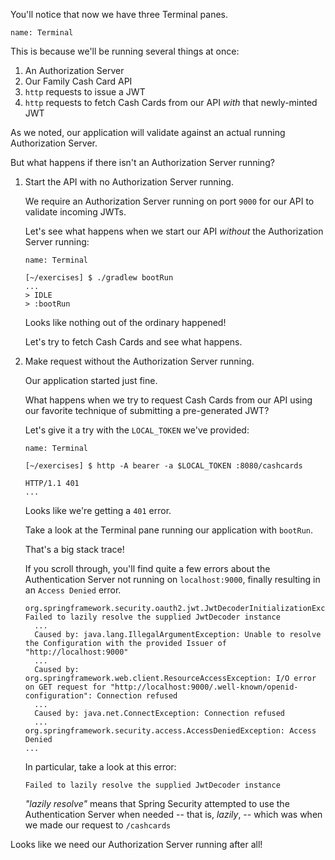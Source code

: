 You'll notice that now we have three Terminal panes.

```dashboard:open-dashboard
name: Terminal
```

This is because we'll be running several things at once:

1. An Authorization Server
1. Our Family Cash Card API
1. `http` requests to issue a JWT
1. `http` requests to fetch Cash Cards from our API _with_ that newly-minted JWT

As we noted, our application will validate against an actual running Authorization Server.

But what happens if there isn't an Authorization Server running?

1. Start the API with no Authorization Server running.

   We require an Authorization Server running on port `9000` for our API to validate incoming JWTs.

   Let's see what happens when we start our API _without_ the Authorization Server running:

   ```dashboard:open-dashboard
   name: Terminal
   ```

   ```shell
   [~/exercises] $ ./gradlew bootRun
   ...
   > IDLE
   > :bootRun
   ```

   Looks like nothing out of the ordinary happened!

   Let's try to fetch Cash Cards and see what happens.

1. Make request without the Authorization Server running.

   Our application started just fine.

   What happens when we try to request Cash Cards from our API using our favorite technique of submitting a pre-generated JWT?

   Let's give it a try with the `LOCAL_TOKEN` we've provided:

   ```dashboard:open-dashboard
   name: Terminal
   ```

   ```shell
   [~/exercises] $ http -A bearer -a $LOCAL_TOKEN :8080/cashcards

   HTTP/1.1 401
   ...
   ```

   Looks like we're getting a `401` error.

   Take a look at the Terminal pane running our application with `bootRun`.

   That's a big stack trace!

   If you scroll through, you'll find quite a few errors about the Authentication Server not running on `localhost:9000`, finally resulting in an `Access Denied` error.

   ```shell
   org.springframework.security.oauth2.jwt.JwtDecoderInitializationException: Failed to lazily resolve the supplied JwtDecoder instance
     ...
     Caused by: java.lang.IllegalArgumentException: Unable to resolve the Configuration with the provided Issuer of "http://localhost:9000"
     ...
     Caused by: org.springframework.web.client.ResourceAccessException: I/O error on GET request for "http://localhost:9000/.well-known/openid-configuration": Connection refused
     ...
     Caused by: java.net.ConnectException: Connection refused
     ...
   org.springframework.security.access.AccessDeniedException: Access Denied
   ...
   ```

   In particular, take a look at this error:

   ```shell
   Failed to lazily resolve the supplied JwtDecoder instance
   ```

   _"lazily resolve"_ means that Spring Security attempted to use the Authentication Server when needed -- that is, _lazily_, -- which was when we made our request to `/cashcards`

Looks like we need our Authorization Server running after all!
